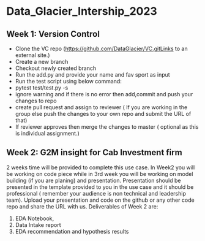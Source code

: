 # Data_Glacier_Intership_2023
## Week 1: Version Control
* Clone the VC repo (https://github.com/DataGlacier/VC.gitLinks to an external site.)
* Create a new branch
* Checkout newly created branch
* Run the add.py and provide your name and fav sport as input
* Run the test script using below command:      
* pytest test/test.py -s
* ignore warning and if there is no error then add,commit and push your changes to repo
* create pull request and assign to reviewer ( If you are working in the group else push the changes to your own repo and submit the URL of that)
* If reviewer approves then merge the changes to master ( optional as this is individual assignment.)
## Week 2: G2M insight for Cab Investment firm
2 weeks time will be provided to complete this use case.
In Week2 you will be working on code piece while in 3rd week you will be working on model building (if you are planing) and presentation.
Presentation should be presented in the template provided to you in the use case and it should be professional ( remember your audience is non technical and leadership team).
Upload your presentation and code on the github or any other code repo and share the URL with us.
Deliverables of Week 2 are:
  1. EDA Notebook,
  2. Data Intake report
  3. EDA recommendation and hypothesis results
